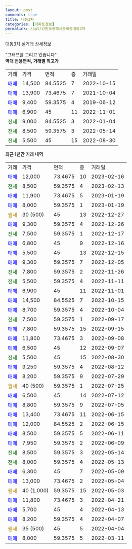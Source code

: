 ```yaml
---
layout: post
comments: true
title: 대동3차
categories: [아파트정보]
permalink: /apt/강원도동해시동회동대동3차
---
```


대동3차 실거래 상세정보

<script type="text/javascript">
  google.charts.load('current', {'packages':['line', 'corechart']});
  google.charts.setOnLoadCallback(drawChart);

  function drawChart() {
    var data = new google.visualization.DataTable();
    data.addColumn('date', '거래일');
    data.addColumn('number', "매매");
    data.addColumn('number', "전세");
    data.addColumn('number', "전매");

    data.addRows([[new Date(Date.parse("2023-02-16")), 12000, null, null], [new Date(Date.parse("2023-02-13")), null, 8500, null], [new Date(Date.parse("2023-01-19")), 11900, null, null], [new Date(Date.parse("2023-01-19")), 8000, null, null], [new Date(Date.parse("2022-12-27")), null, null, null], [new Date(Date.parse("2022-12-26")), 9300, null, null], [new Date(Date.parse("2022-12-17")), null, 7500, null], [new Date(Date.parse("2022-12-16")), 6800, null, null], [new Date(Date.parse("2022-12-15")), 5500, null, null], [new Date(Date.parse("2022-12-05")), 9300, null, null], [new Date(Date.parse("2022-11-26")), null, 7800, null], [new Date(Date.parse("2022-11-11")), null, 5500, null], [new Date(Date.parse("2022-11-01")), 6900, null, null], [new Date(Date.parse("2022-10-15")), 14500, null, null], [new Date(Date.parse("2022-10-04")), 8700, null, null], [new Date(Date.parse("2022-09-17")), null, 7500, null], [new Date(Date.parse("2022-09-15")), 7800, null, null], [new Date(Date.parse("2022-09-08")), 11800, null, null], [new Date(Date.parse("2022-09-07")), 6500, null, null], [new Date(Date.parse("2022-08-30")), null, 5500, null], [new Date(Date.parse("2022-08-12")), 9250, null, null], [new Date(Date.parse("2022-07-29")), 8200, null, null], [new Date(Date.parse("2022-07-25")), null, null, null], [new Date(Date.parse("2022-07-12")), 6500, null, null], [new Date(Date.parse("2022-07-05")), 8800, null, null], [new Date(Date.parse("2022-06-15")), 13400, null, null], [new Date(Date.parse("2022-06-15")), 12000, null, null], [new Date(Date.parse("2022-06-11")), 8500, null, null], [new Date(Date.parse("2022-06-09")), 7950, null, null], [new Date(Date.parse("2022-05-14")), null, 8500, null], [new Date(Date.parse("2022-05-13")), null, 8000, null], [new Date(Date.parse("2022-05-09")), 6300, null, null], [new Date(Date.parse("2022-05-04")), 13000, null, null], [new Date(Date.parse("2022-05-03")), null, null, null], [new Date(Date.parse("2022-04-21")), 11800, null, null], [new Date(Date.parse("2022-04-13")), 5700, null, null], [new Date(Date.parse("2022-04-07")), 8200, null, null], [new Date(Date.parse("2022-04-04")), null, null, null], [new Date(Date.parse("2022-03-11")), 8000, null, null]]);

    var options = {
      hAxis: {
        format: 'yyyy/MM/dd'
      },    
      lineWidth: 0,
      pointsVisible: true,    
      title: '최근 1년간 유형별 실거래가 분포',
      legend: { position: 'bottom' }
    };

    var formatter = new google.visualization.NumberFormat({pattern:'###,###'} );
    formatter.format(data, 1);
    formatter.format(data, 2);
    
    setTimeout(function() {
        var chart = new google.visualization.LineChart(document.getElementById('columnchart_material'));
        chart.draw(data, (options));
        document.getElementById('loading').style.display = 'none';
    }, 200);
  }
</script>


<div id="loading" style="z-index:20; display: block; margin-left: 0px">"그래프를 그리고 있습니다"</div>
<div id="columnchart_material" style="width: 95%; margin-left: 0px; display: block"></div>
<!-- contents start -->
<b>역대 전용면적, 거래별 최고가</b>
<table class="sortable">
    <tr>
      <td>거래</td>
      <td>가격</td>
      <td>면적</td>
      <td>층</td>
      <td>거래일</td>
    </tr>
        <tr>
          <td><a style="color: blue">매매</a></td>
          <td>14,500</td>
          <td>84.5525</td>
          <td>7</td>
          <td>2022-10-15</td>
        </tr>            <tr>
          <td><a style="color: blue">매매</a></td>
          <td>13,900</td>
          <td>73.4675</td>
          <td>7</td>
          <td>2021-10-04</td>
        </tr>            <tr>
          <td><a style="color: blue">매매</a></td>
          <td>9,400</td>
          <td>59.3575</td>
          <td>4</td>
          <td>2019-06-12</td>
        </tr>            <tr>
          <td><a style="color: blue">매매</a></td>
          <td>6,900</td>
          <td>45</td>
          <td>11</td>
          <td>2022-11-01</td>
        </tr>        
        <tr>
              <td><a style="color: darkgreen">전세</a></td>
              <td>9,000</td>
              <td>84.5525</td>
              <td>3</td>
              <td>2022-01-04</td>
            </tr>            <tr>
              <td><a style="color: darkgreen">전세</a></td>
              <td>8,500</td>
              <td>59.3575</td>
              <td>3</td>
              <td>2022-05-14</td>
            </tr>            <tr>
              <td><a style="color: darkgreen">전세</a></td>
              <td>5,500</td>
              <td>45</td>
              <td>15</td>
              <td>2022-08-30</td>
            </tr>        
    
</table>

<b>최근 1년간 거래 내역</b>

<table class="sortable">
    <tr>
      <td>거래</td>
      <td>가격</td>
      <td>면적</td>
      <td>층</td>
      <td>거래일</td>
    </tr>
    <tr>
      <td><a style="color: blue">매매</a></td>
      <td>12,000</td>
      <td>73.4675</td>
      <td>10</td>
      <td>2023-02-16</td>
    </tr>          <tr>
      <td><a style="color: darkgreen">전세</a></td>
      <td>8,500</td>
      <td>59.3575</td>
      <td>4</td>
      <td>2023-02-13</td>
    </tr>          <tr>
      <td><a style="color: blue">매매</a></td>
      <td>11,900</td>
      <td>73.4675</td>
      <td>5</td>
      <td>2023-01-19</td>
    </tr>          <tr>
      <td><a style="color: blue">매매</a></td>
      <td>8,000</td>
      <td>59.3575</td>
      <td>1</td>
      <td>2023-01-19</td>
    </tr>          <tr>
      <td><a style="color: darkgoldenrod">월세</a></td>
      <td>30 (500)</td>
      <td>45</td>
      <td>13</td>
      <td>2022-12-27</td>
    </tr>          <tr>
      <td><a style="color: blue">매매</a></td>
      <td>9,300</td>
      <td>59.3575</td>
      <td>4</td>
      <td>2022-12-26</td>
    </tr>          <tr>
      <td><a style="color: darkgreen">전세</a></td>
      <td>7,500</td>
      <td>59.3575</td>
      <td>1</td>
      <td>2022-12-17</td>
    </tr>          <tr>
      <td><a style="color: blue">매매</a></td>
      <td>6,800</td>
      <td>45</td>
      <td>9</td>
      <td>2022-12-16</td>
    </tr>          <tr>
      <td><a style="color: blue">매매</a></td>
      <td>5,500</td>
      <td>45</td>
      <td>13</td>
      <td>2022-12-15</td>
    </tr>          <tr>
      <td><a style="color: blue">매매</a></td>
      <td>9,300</td>
      <td>59.3575</td>
      <td>7</td>
      <td>2022-12-05</td>
    </tr>          <tr>
      <td><a style="color: darkgreen">전세</a></td>
      <td>7,800</td>
      <td>59.3575</td>
      <td>2</td>
      <td>2022-11-26</td>
    </tr>          <tr>
      <td><a style="color: darkgreen">전세</a></td>
      <td>5,500</td>
      <td>59.3575</td>
      <td>4</td>
      <td>2022-11-11</td>
    </tr>          <tr>
      <td><a style="color: blue">매매</a></td>
      <td>6,900</td>
      <td>45</td>
      <td>11</td>
      <td>2022-11-01</td>
    </tr>          <tr>
      <td><a style="color: blue">매매</a></td>
      <td>14,500</td>
      <td>84.5525</td>
      <td>7</td>
      <td>2022-10-15</td>
    </tr>          <tr>
      <td><a style="color: blue">매매</a></td>
      <td>8,700</td>
      <td>59.3575</td>
      <td>4</td>
      <td>2022-10-04</td>
    </tr>          <tr>
      <td><a style="color: darkgreen">전세</a></td>
      <td>7,500</td>
      <td>59.3575</td>
      <td>1</td>
      <td>2022-09-17</td>
    </tr>          <tr>
      <td><a style="color: blue">매매</a></td>
      <td>7,800</td>
      <td>59.3575</td>
      <td>15</td>
      <td>2022-09-15</td>
    </tr>          <tr>
      <td><a style="color: blue">매매</a></td>
      <td>11,800</td>
      <td>73.4675</td>
      <td>3</td>
      <td>2022-09-08</td>
    </tr>          <tr>
      <td><a style="color: blue">매매</a></td>
      <td>6,500</td>
      <td>45</td>
      <td>12</td>
      <td>2022-09-07</td>
    </tr>          <tr>
      <td><a style="color: darkgreen">전세</a></td>
      <td>5,500</td>
      <td>45</td>
      <td>15</td>
      <td>2022-08-30</td>
    </tr>          <tr>
      <td><a style="color: blue">매매</a></td>
      <td>9,250</td>
      <td>59.3575</td>
      <td>4</td>
      <td>2022-08-12</td>
    </tr>          <tr>
      <td><a style="color: blue">매매</a></td>
      <td>8,200</td>
      <td>59.3575</td>
      <td>9</td>
      <td>2022-07-29</td>
    </tr>          <tr>
      <td><a style="color: darkgoldenrod">월세</a></td>
      <td>40 (500)</td>
      <td>59.3575</td>
      <td>1</td>
      <td>2022-07-25</td>
    </tr>          <tr>
      <td><a style="color: blue">매매</a></td>
      <td>6,500</td>
      <td>45</td>
      <td>14</td>
      <td>2022-07-12</td>
    </tr>          <tr>
      <td><a style="color: blue">매매</a></td>
      <td>8,800</td>
      <td>59.3575</td>
      <td>9</td>
      <td>2022-07-05</td>
    </tr>          <tr>
      <td><a style="color: blue">매매</a></td>
      <td>13,400</td>
      <td>73.4675</td>
      <td>11</td>
      <td>2022-06-15</td>
    </tr>          <tr>
      <td><a style="color: blue">매매</a></td>
      <td>12,000</td>
      <td>84.5525</td>
      <td>2</td>
      <td>2022-06-15</td>
    </tr>          <tr>
      <td><a style="color: blue">매매</a></td>
      <td>8,500</td>
      <td>59.3575</td>
      <td>5</td>
      <td>2022-06-11</td>
    </tr>          <tr>
      <td><a style="color: blue">매매</a></td>
      <td>7,950</td>
      <td>59.3575</td>
      <td>2</td>
      <td>2022-06-09</td>
    </tr>          <tr>
      <td><a style="color: darkgreen">전세</a></td>
      <td>8,500</td>
      <td>59.3575</td>
      <td>3</td>
      <td>2022-05-14</td>
    </tr>          <tr>
      <td><a style="color: darkgreen">전세</a></td>
      <td>8,000</td>
      <td>59.3575</td>
      <td>4</td>
      <td>2022-05-13</td>
    </tr>          <tr>
      <td><a style="color: blue">매매</a></td>
      <td>6,300</td>
      <td>45</td>
      <td>7</td>
      <td>2022-05-09</td>
    </tr>          <tr>
      <td><a style="color: blue">매매</a></td>
      <td>13,000</td>
      <td>73.4675</td>
      <td>2</td>
      <td>2022-05-04</td>
    </tr>          <tr>
      <td><a style="color: darkgoldenrod">월세</a></td>
      <td>40 (1,000)</td>
      <td>59.3575</td>
      <td>15</td>
      <td>2022-05-03</td>
    </tr>          <tr>
      <td><a style="color: blue">매매</a></td>
      <td>11,800</td>
      <td>73.4675</td>
      <td>3</td>
      <td>2022-04-21</td>
    </tr>          <tr>
      <td><a style="color: blue">매매</a></td>
      <td>5,700</td>
      <td>45</td>
      <td>4</td>
      <td>2022-04-13</td>
    </tr>          <tr>
      <td><a style="color: blue">매매</a></td>
      <td>8,200</td>
      <td>59.3575</td>
      <td>4</td>
      <td>2022-04-07</td>
    </tr>          <tr>
      <td><a style="color: darkgoldenrod">월세</a></td>
      <td>35 (500)</td>
      <td>45</td>
      <td>5</td>
      <td>2022-04-04</td>
    </tr>          <tr>
      <td><a style="color: blue">매매</a></td>
      <td>8,000</td>
      <td>59.3575</td>
      <td>5</td>
      <td>2022-03-11</td>
    </tr>      </table>
<!-- contents end -->    

